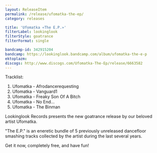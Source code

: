 ```yaml
---
layout: ReleaseItem
permalink: /release/ufomatka-the-ep/
category: releases

title: 'Ufomatka «The E.P.»'
filterLabel: lookinglook
filterStyle: goatrance
filterFormat: single

bandcamp-id: 342915204
bandcamp: https://lookinglook.bandcamp.com/album/ufomatka-the-e-p
ektoplazm: 
discogs: http://www.discogs.com/Ufomatka-The-Ep/release/6663582
---
```


Tracklist:

01. Ufomatka - Afrodancerequesting
02. Ufomatka - Vanguard1
03. Ufomatka - Freaky Son Of A Bitch
04. Ufomatka - No End...
05. Ufomatka - The Binman

Lookinglook Records presents the new goatrance release by our beloved artist Ufomatka.

"The E​.​P." is an eneretic bundle of 5 previously unreleased dancefloor smashing tracks collected by the artist during the last several years.

Get it now, completely free, and have fun!
